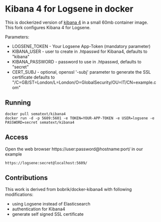 # Kibana 4 for Logsene in docker

This is dockerized version of [kibana 4](https://github.com/elasticsearch/kibana)
in a small 60mb container image. This fork configures Kibana 4 for Logsene.

Parameters:
- LOGSENE_TOKEN - Your Logsene App-Token (mandatory parameter)
- KIBANA_USER - user to create in .htpasswd for Kibana4, defaults to "kibana"
- KIBANA_PASSWORD - password to use in .htpasswd, defaults to "secret"
- CERT_SUBJ - optional, openssl '-subj' parameter to generate the SSL certificate defaults to "/C=GB/ST=London/L=London/O=GlobalSecurity/OU=IT/CN=example.com"

## Running

```
docker pull sematext/kibana4
docker run -d -p 5609:5601 -e TOKEN=YOUR-APP-TOKEN -e USER=logsene -e PASSWORD=secret sematext/kibana4
```

## Access
Open the web browser https://user:password@hostname:port/ in our example

```
https://logsene:secret@localhost:5609/
```

## Contributions
This work is derived from bobrik/docker-kibana4 with following modifications:
- using Logsene instead of Elasticsearch
- authentication for Kibana4 
- generate self signed SSL certificate



